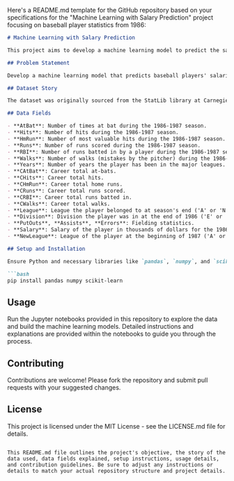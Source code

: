 Here's a README.md template for the GitHub repository based on your specifications for the "Machine Learning with Salary Prediction" project focusing on baseball player statistics from 1986:

```markdown
# Machine Learning with Salary Prediction

This project aims to develop a machine learning model to predict the salaries of baseball players based on their performance statistics from the year 1986.

## Problem Statement

Develop a machine learning model that predicts baseball players' salaries using their 1986 career statistics and salary data.

## Dataset Story

The dataset was originally sourced from the StatLib library at Carnegie Mellon University. It was part of the data used in the 1988 ASA Graphics Section Poster Session. Salary data were initially sourced from Sports Illustrated's April 20, 1987, issue, while the 1986 and career statistics were sourced from the 1987 Baseball Encyclopedia Update published by Collier Books, Macmillan Publishing Company, New York.

## Data Fields

- **AtBat**: Number of times at bat during the 1986-1987 season.
- **Hits**: Number of hits during the 1986-1987 season.
- **HmRun**: Number of most valuable hits during the 1986-1987 season.
- **Runs**: Number of runs scored during the 1986-1987 season.
- **RBI**: Number of runs batted in by a player during the 1986-1987 season.
- **Walks**: Number of walks (mistakes by the pitcher) during the 1986-1987 season.
- **Years**: Number of years the player has been in the major leagues.
- **CAtBat**: Career total at-bats.
- **CHits**: Career total hits.
- **CHmRun**: Career total home runs.
- **CRuns**: Career total runs scored.
- **CRBI**: Career total runs batted in.
- **CWalks**: Career total walks.
- **League**: League the player belonged to at season's end ('A' or 'N').
- **Division**: Division the player was in at the end of 1986 ('E' or 'W').
- **PutOuts**, **Assists**, **Errors**: Fielding statistics.
- **Salary**: Salary of the player in thousands of dollars for the 1986-1987 season.
- **NewLeague**: League of the player at the beginning of 1987 ('A' or 'N').

## Setup and Installation

Ensure Python and necessary libraries like `pandas`, `numpy`, and `scikit-learn` are installed. You can install these using the following command:

```bash
pip install pandas numpy scikit-learn
```

## Usage

Run the Jupyter notebooks provided in this repository to explore the data and build the machine learning models. Detailed instructions and explanations are provided within the notebooks to guide you through the process.

## Contributing

Contributions are welcome! Please fork the repository and submit pull requests with your suggested changes.

## License

This project is licensed under the MIT License - see the LICENSE.md file for details.
```

This README.md file outlines the project's objective, the story of the data used, data fields explained, setup instructions, usage details, and contribution guidelines. Be sure to adjust any instructions or details to match your actual repository structure and project details.
